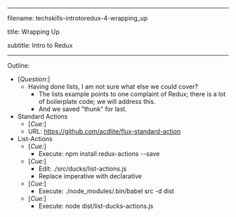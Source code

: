 ----------------------------------

filename: techskills-introtoredux-4-wrapping_up

title: Wrapping Up

subtitle: Intro to Redux

----------------------------------

Outline:

  - [_Question_:]
    - Having done lists, I am not sure what else we could cover?
      - The lists example points to one complaint of Redux; there is a lot of boilerplate code; we will address this.
      - And we saved "thunk" for last.
  - Standard Actions
    - [_Cue:_]
    - URL: https://github.com/acdlite/flux-standard-action
  - List-Actions
    - [_Cue:_]
      - Execute: npm install redux-actions --save
    - [_Cue:_]
      - Edit: ./src/ducks/list-actions.js
      - Replace imperative with declarative
    - [_Cue_:]
      - Execute: ./node_modules/.bin/babel src -d dist
    - [_Cue_:]
      - Execute: node dist/list-ducks-actions.js
